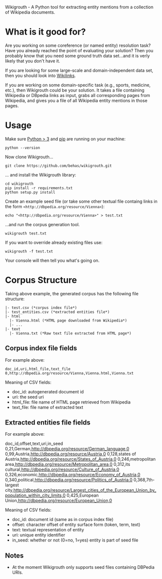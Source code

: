 Wikigrouth - A Python tool for extracting entity mentions from a collection of Wikipedia documents.

# What is it good for?

Are you working on some coreference (or named entity) resolution task? Have you already reached the point of evaluating your solution? Then you probably know that you need some ground truth data set...and it is verly likely that you don't have it.

If you are looking for some large-scale and domain-independent data set, then you should look into [Wikilinks][wikilinks].

If you are working on some domain-specific task (e.g., sports, medicine, etc.), then Wikigrouth could be your solution. It takes a file containing Wikipedia or DBpedia links as input, grabs all corresponding pages from Wikipedia, and gives you a file of all Wikipedia entity mentions in those pages.

# Usage

Make sure [Python > 3][python] and [pip][pip] are running on your machine:

    python --version

Now clone Wikigrouth...

    git clone https://github.com/behas/wikigrouth.git

... and install the Wikigrouth library:

    cd wikigrouth
    pip install -r requirements.txt
    python setup.py install

Create an example seed file (or take some other textual file containg links in the form `<http://dbpedia.org/resource/Vienna>`):

    echo "<http://dbpedia.org/resource/Vienna>" > test.txt

...and run the corpus generation tool.

    wikigrouth test.txt

If you want to override already existing files use:

    wikigrouth -f test.txt

Your console will then tell you what's going on.


# Corpus Structure

Taking above example, the generated corpus has the following file structure:

    |- test.csv (*corpus index file*)
    |- test_entities.csv (*extracted entities file*)
    |- html
      |- Vienna.html (*HTML page downloaded from Wikipedia*)
      |- ...
    |- text
      |- Vienna.txt (*Raw text file extracted from HTML page*)


## Corpus index file fields

For example above:

    doc_id,uri,html_file,text_file
    0,http://dbpedia.org/resource/Vienna,Vienna.html,Vienna.txt

Meaning of CSV fields:

  * doc_id: autogenerated document id
  * uri: the seed uri
  * html_file: file name of HTML page retrieved from Wikipedia
  * text_file: file name of extracted text

## Extracted entities file fields

For example above:

  doc_id,offset,text,uri,in_seed
  0,21,German,http://dbpedia.org/resource/German_language,0
  0,99,Austria,http://dbpedia.org/resource/Austria,0
  0,128,states of Austria,http://dbpedia.org/resource/States_of_Austria,0
  0,246,metropolitan area,http://dbpedia.org/resource/Metropolitan_area,0
  0,312,its cultural,http://dbpedia.org/resource/Culture_of_Austria,0
  0,326,economic,http://dbpedia.org/resource/Economy_of_Austria,0
  0,340,political,http://dbpedia.org/resource/Politics_of_Austria,0
  0,368,7th-largest city,http://dbpedia.org/resource/Largest_cities_of_the_European_Union_by_population_within_city_limits,0
  0,425,European Union,http://dbpedia.org/resource/European_Union,0

Meaning of CSV fields:

  * doc_id: document id (same as in corpus index file)
  * offset: character offset of entity surface form (token, term, text)
  * text: textual representation of entity
  * uri: unique entity identifier
  * in_seed: whether or not (0=no, 1=yes) entity is part of seed file 


## Notes

* At the moment Wikigrouth only supports seed files containing DBPedia URIs.


[wikilinks]: http://www.iesl.cs.umass.edu/data/wiki-links
[python]: https://www.python.org/
[pip]: https://pypi.python.org/pypi/pip
